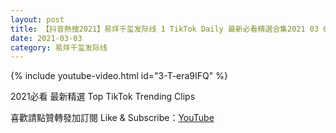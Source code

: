 ```yaml
---
layout: post
title: 【抖音熱搜2021】易烊千玺发际线 1 TikTok Daily 最新必看精選合集2021 03 03
date: 2021-03-03
category: 易烊千玺发际线
---
```


{% include youtube-video.html id="3-T-era9IFQ" %}

2021必看 最新精選 Top TikTok Trending Clips

喜歡請點贊轉發加訂閱 Like & Subscribe：[YouTube](https://www.youtube.com/channel/UCAoR7VcanIPd04uEq_GIylA/videos)


